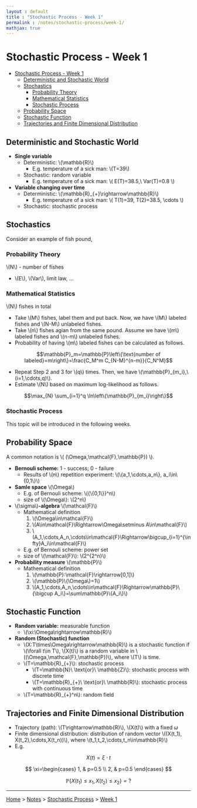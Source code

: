 ```yaml
---
layout : default
title : "Stochastic Process - Week 1"
permalink : /notes/stochastic-process/week-1/
mathjax: true
---
```


<script src="https://cdnjs.cloudflare.com/ajax/libs/mathjax/2.7.6/MathJax.js?config=TeX-MML-AM_CHTML" async="" type="text/javascript"> </script>

# Stochastic Process - Week 1

- [Stochastic Process - Week 1](#stochastic-process---week-1)
  - [Deterministic and Stochastic World](#deterministic-and-stochastic-world)
  - [Stochastics](#stochastics)
    - [Probability Theory](#probability-theory)
    - [Mathematical Statistics](#mathematical-statistics)
    - [Stochastic Process](#stochastic-process)
  - [Probability Space](#probability-space)
  - [Stochastic Function](#stochastic-function)
  - [Trajectories and Finite Dimensional Distribution](#trajectories-and-finite-dimensional-distribution)

## Deterministic and Stochastic World

- **Single variable**
  - Deterministic: \\(\mathbb{R}\\)
    - E.g. temperature of a sick man: \\(T=39\\)
  - Stochastic: random variable
    - E.g. temperature of a sick man: \\( E(T)=38.5,\ Var(T)=0.8 \\)
- **Variable changing over time**
  - Deterministic: \\(\mathbb{R}_{+}\rightarrow\mathbb{R}\\)
    - E.g. temperature of a sick man: \\( T(1)=39, T(2)=38.5, \cdots \\)
  - Stochastic: stochastic process

## Stochastics 

Consider an example of fish pound,

### Probability Theory

\\(N\\) - number of fishes

- \\(E\\), \\(Var\\), limit law, ...

### Mathematical Statistics

\\(N\\) fishes in total

- Take \\(M\\) fishes, label them and put back. Now, we have \\(M\\) labeled fishes and \\(N-M\\) unlabeled fishes.
- Take \\(n\\) fishes agian from the same pound. Assume we have \\(m\\) labeled fishes and \\(n-m\\) unlabeled fishes.
- Probability of having \\(m\\) labeled fishes can be calculated as follows.

$$\mathbb{P}_m=\mathbb{P}\left\{\text{number of labeled}=m\right\}=\frac{C_M^m C_{N-M}^{n-m}}{C_N^M}$$

- Repeat Step 2 and 3 for \\(q\\) times. Then, we have \\(\mathbb{P}_{m_i},\ (i=1,\cdots,q)\\).
- Estimate \\(N\\) based on maximum log-likelihood as follows.

$$\max_{N} \sum_{i=1}^q \ln\left\{\mathbb{P}_{m_i}\right\}$$

### Stochastic Process

This topic will be introduced in the following weeks.

## Probability Space

A common notation is \\( (\Omega,\mathcal{F},\mathbb{P}) \\).

- **Bernouli scheme:** 1 - success; 0 - failure
  - Results of \\(n\\) repetition experiment: \\(\\{a_1,\cdots,a_n\\}, a_i\in\\{0,1\\}\\)
- **Samle space** \\(\Omega\\)
  - E.g. of Bernouli scheme: \\({\\{0,1\\}}^n\\)
  - size of \\(\Omega\\): \\(2^n\\)
- \\(\sigma\\)**-algebra** \\(\mathcal{F}\\)
  - Mathematical definition
    1. \\(\Omega\in\mathcal{F}\\)
    2. \\(A\in\mathcal{F}\Rightarrow\Omega\setminus A\in\mathcal{F}\\)
    3. \\(A_1,\cdots,A_n,\cdots\in\mathcal{F}\Rightarrow\bigcup_{i=1}^{\infty}A_i\in\mathcal{F}\\)
  - E.g. of Bernouli scheme: power set
  - size of \\(\mathcal{F}\\): \\(2^{2^n}\\)
- **Probability measure** \\(\mathbb{P}\\)
  - Mathematical definition
    1. \\(\mathbb{P}:\mathcal{F}\rightarrow[0,1]\\)
    2. \\(\mathbb{P}\\{\Omega\\}=1\\)
    3. \\(A_1,\cdots,A_n,\cdots\in\mathcal{F}\Rightarrow\mathbb{P}\\{\bigcup A_i\\}=\sum\mathbb{P}\\{A_i\\}\\)

## Stochastic Function

- **Random variable:** measurable function
  - \\(\xi:\Omega\rightarrow\mathbb{R}\\)
- **Random (Stochastic) function**
  - \\(X:T\times\Omega\rightarrow\mathbb{R}\\) is a stochastic function if \\(\forall t\in T\\), \\(X(t)\\) is a random variable in \\((\Omega,\mathcal{F},\mathbb{P})\\), where \\(T\\) is time.
  - \\(T=\mathbb{R}_{+}\\): stochastic process
    - \\(T=\mathbb{N}\ \text{or}\ \mathbb{Z}\\): stochastic process with discrete time
    - \\(T=\mathbb{R}_{+}\ \text{or}\ \mathbb{R}\\): stochastic process with continuous time
  - \\(T=\mathbb{R}_{+}^n\\): random field

## Trajectories and Finite Dimensional Distribution

- Trajectory (path): \\(T\rightarrow\mathbb{R}\\), \\(X(t)\\) with a fixed $\omega$
- Finite dimensional distribution: distribution of random vector \\((X(t_1), X(t_2),\cdots,X(t_n))\\), where \\(t_1,t_2,\cdots,t_n\in\mathbb{R}\\)
- E.g.

$$X(t)=\xi\cdot t$$

$$
\xi=\begin{cases}
1, & p=0.5 \\
2, & p=0.5
\end{cases}
$$

$$\mathbb{P}\left\{X(t_1)\leq x_1, X(t_2)\leq x_2\right\}=?$$

---

[Home](/) > [Notes](/notes/) > [Stochastic Process](/notes/stochastic-process/) > [Week 1](/notes/stochastic-process/week-1/)